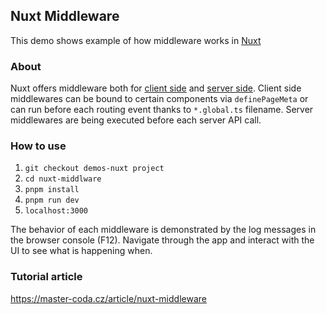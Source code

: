 ## Nuxt Middleware
This demo shows example of how middleware works in [Nuxt](https://nuxt.com/)

### About
Nuxt offers middleware both for [client side](https://nuxt.com/docs/guide/directory-structure/middleware) and [server side](https://nuxt.com/docs/guide/directory-structure/server#server-middleware). Client side middlewares can be bound to certain components via `definePageMeta` or can run before each routing event thanks to `*.global.ts` filename. Server middlewares are being executed before each server API call.

### How to use
1. `git checkout demos-nuxt project`
2. `cd nuxt-middlware`
3. `pnpm install`
4. `pnpm run dev` 
5. `localhost:3000` 

The behavior of each middleware is demonstrated by the log messages in the browser console (F12). Navigate through the app and interact with the UI to see what is happening when.

### Tutorial article
https://master-coda.cz/article/nuxt-middleware
